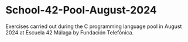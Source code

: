 # School-42-Pool-August-2024
Exercises carried out during the C programming language pool in August 2024 at Escuela 42 Málaga by Fundación Telefónica.
